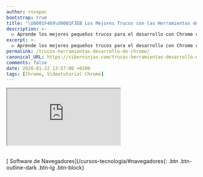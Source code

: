 ```yaml
---
author: rosepac
bootstrap: true
title: "\U0001F469‍\U0001F3EB Los Mejores Trucos con las Herramientas de Desarrollo de Chrome por Código con Juan"
description: >-
  ▷ Aprende los mejores pequeños trucos para el desarrollo con Chrome con sus elementos para desarrolladores
excerpt: >-
  ▷ Aprende los mejores pequeños trucos para el desarrollo con Chrome con sus elementos para desarrolladores
permalink: /trucos-herramientas-desarrollo-de-chrome/
canonical_URL: https://ciberninjas.com/trucos-herramientas-desarrollo-de-chrome/
comments: false
date: 2020-01-22 13:57:00 +0200
tags: [Chrome, Videotutorial Chrome]
---
```


<div class="embed-responsive embed-responsive-16by9">
  <iframe class="embed-responsive-item" src="https://www.youtube-nocookie.com/embed/BXN8oO4r3Qc" allowfullscreen></iframe>
</div><br/>

[<i class="far fa-window-maximize"></i> Software de Navegadores](/cursos-tecnologia/#navegadores{: .btn .btn-outline-dark .btn-lg .btn-block}